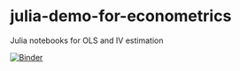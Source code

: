 # julia-demo-for-econometrics
Julia notebooks for OLS and IV estimation

[![Binder](https://mybinder.org/badge_logo.svg)](https://mybinder.org/v2/gh/juergenmeinecke/julia-demo-for-econometrics/master?filepath=demo_1.ipynb)